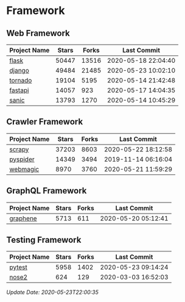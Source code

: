# Framework

## Web Framework

| Project Name | Stars | Forks | Last Commit |
| ------------ | ----- | ----- | ----------- |
| [flask](https://github.com/pallets/flask) | 50447 | 13516 | 2020-05-18 22:04:40 |
| [django](https://github.com/django/django) | 49484 | 21485 | 2020-05-23 10:02:10 |
| [tornado](https://github.com/tornadoweb/tornado) | 19104 | 5195 | 2020-05-14 21:42:48 |
| [fastapi](https://github.com/tiangolo/fastapi) | 14057 | 923 | 2020-05-17 14:04:35 |
| [sanic](https://github.com/huge-success/sanic) | 13793 | 1270 | 2020-05-14 10:45:29 |

## Crawler Framework

| Project Name | Stars | Forks | Last Commit |
| ------------ | ----- | ----- | ----------- |
| [scrapy](https://github.com/scrapy/scrapy) | 37203 | 8603 | 2020-05-22 18:12:58 |
| [pyspider](https://github.com/binux/pyspider) | 14349 | 3494 | 2019-11-14 06:16:04 |
| [webmagic](https://github.com/code4craft/webmagic) | 8970 | 3760 | 2020-05-21 11:59:29 |

## GraphQL Framework

| Project Name | Stars | Forks | Last Commit |
| ------------ | ----- | ----- | ----------- |
| [graphene](https://github.com/graphql-python/graphene) | 5713 | 611 | 2020-05-20 05:12:41 |

## Testing Framework

| Project Name | Stars | Forks | Last Commit |
| ------------ | ----- | ----- | ----------- |
| [pytest](https://github.com/pytest-dev/pytest) | 5958 | 1402 | 2020-05-23 09:14:24 |
| [nose2](https://github.com/nose-devs/nose2) | 624 | 129 | 2020-03-03 16:52:03 |

*Update Date: 2020-05-23T22:00:35*